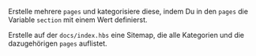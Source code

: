 Erstelle mehrere `pages` und kategorisiere diese, indem Du in den `pages` die Variable `section` mit einem Wert definierst.

Erstelle auf der `docs/index.hbs` eine Sitemap, die alle Kategorien und die dazugehörigen `pages` auflistet. 